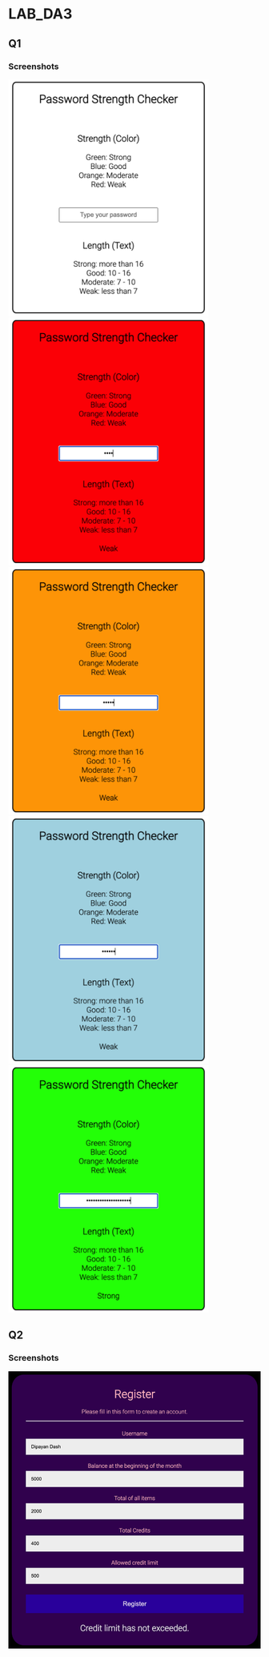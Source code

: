# LAB_DA3
## Q1
### Screenshots

<img src="https://github.com/20BCI0071/LAB_DA3/blob/main/Screenshot/Screenshot%202022-11-15%20at%205.35.15%20PM.png" style="width:400px; height=auto;" /><img src="https://github.com/20BCI0071/LAB_DA3/blob/main/Screenshot/Screenshot%202022-11-15%20at%205.35.25%20PM.png" style="width:400px; height=auto;" />
<img src="https://github.com/20BCI0071/LAB_DA3/blob/main/Screenshot/Screenshot%202022-11-15%20at%205.35.30%20PM.png" style="width:400px; height=auto;" /><img src="https://github.com/20BCI0071/LAB_DA3/blob/main/Screenshot/Screenshot%202022-11-15%20at%205.35.35%20PM.png" style="width:400px; height=auto;" />
<img src="https://github.com/20BCI0071/LAB_DA3/blob/main/Screenshot/Screenshot%202022-11-15%20at%205.35.45%20PM.png" style="width:400px; height=auto;" />

## Q2
### Screenshots

![image](https://github.com/20BCI0071/LAB_DA3/blob/main/Screenshot/Screenshot%202022-11-15%20at%206.11.17%20PM.png)
